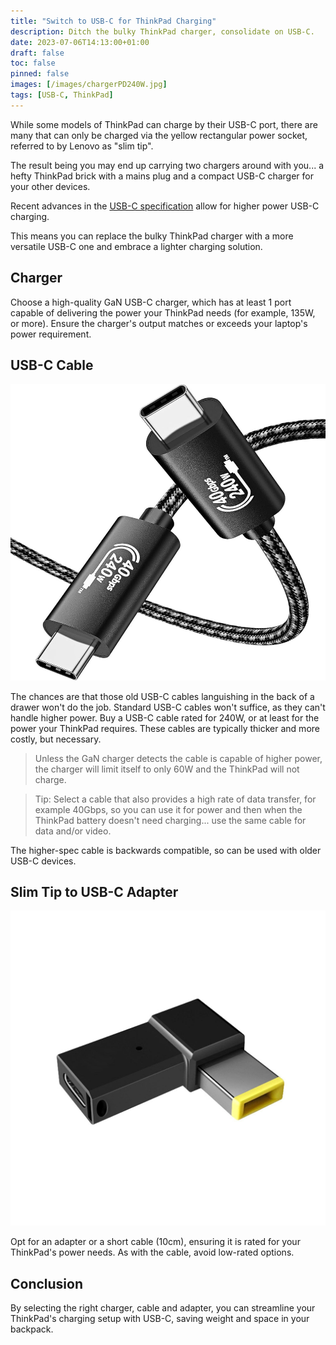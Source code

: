 ```yaml
---
title: "Switch to USB-C for ThinkPad Charging"
description: Ditch the bulky ThinkPad charger, consolidate on USB-C.
date: 2023-07-06T14:13:00+01:00
draft: false
toc: false
pinned: false
images: [/images/chargerPD240W.jpg]
tags: [USB-C, ThinkPad]
---
```


While some models of ThinkPad can charge by their USB-C port, there are many that can only be charged via the yellow rectangular power socket, referred to by Lenovo as "slim tip". 

The result being you may end up carrying two chargers around with you... a hefty ThinkPad brick with a mains plug and a compact USB-C charger for your other devices.

Recent advances in the [USB-C specification](https://www.usb.org/sites/default/files/2021-05/USB%20PG%20USB%20PD%203.1%20DevUpdate%20Announcement_FINAL.pdf) allow for higher power USB-C charging.

This means you can replace the bulky ThinkPad charger with a more versatile USB-C one and embrace a lighter charging solution.

<!--more-->

## Charger

Choose a high-quality GaN USB-C charger, which has at least 1 port capable of delivering the power your ThinkPad needs (for example, 135W, or more).  Ensure the charger's output matches or exceeds your laptop's power requirement.

## USB-C Cable

![USB-C Cable 240W and 40Gbps data transfer](USBCCable240W40Gb.jpg)

The chances are that those old USB-C cables languishing in the back of a drawer won't do the job.  Standard USB-C cables won't suffice, as they can't handle higher power.  Buy a USB-C cable rated for 240W, or at least for the power your ThinkPad requires.  These cables are typically thicker and more costly, but necessary.

> Unless the GaN charger detects the cable is capable of higher power, the charger will limit itself to only 60W and the ThinkPad will not charge.

> Tip:  Select a cable that also provides a high rate of data transfer, for example 40Gbps, so you can use it for power and then when the ThinkPad battery doesn't need charging... use the same cable for data and/or video.

The higher-spec cable is backwards compatible, so can be used with older USB-C devices.

## Slim Tip to USB-C Adapter

![Slim Tp To USB-C Adapter](ThinkPadSlimTipAdapter.jpg)

Opt for an adapter or a short cable (10cm), ensuring it is rated for your ThinkPad's power needs.  As with the cable, avoid low-rated options.

## Conclusion

By selecting the right charger, cable and adapter, you can streamline your ThinkPad's charging setup with USB-C, saving weight and space in your backpack.